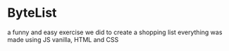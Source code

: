 # ByteList
a funny and easy exercise we did to create a shopping list everything was made using JS vanilla, HTML and CSS
